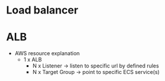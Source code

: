# Load balancer

# ALB

- AWS resource explanation
    - 1 x ALB
        - N x Listener → listen to specific url by defined rules
        - N x Target Group → point to specific ECS service(s)